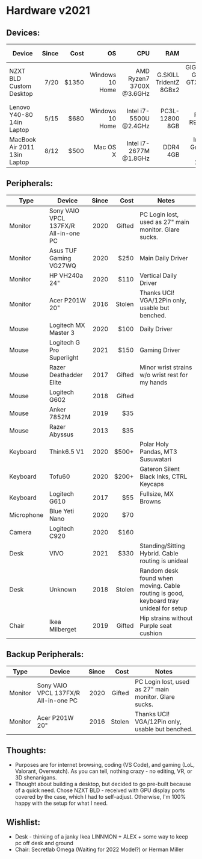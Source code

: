 # Hardware v2021

## Devices:
| Device | Since | Cost | OS | CPU | RAM | GPU | Storage | Motherboard | Case | Power Supply | Cooling
|-|-:|-:|-:|-:|-:|-:|-:|-:|-:|-:|-:|
| NZXT BLD Custom Desktop | 7/20 | $1350 | Windows 10 Home | AMD Ryzen7 3700X @3.6GHz | G.SKILL TridentZ 8GBx2 | GIGABYTE GeForce GTX 1660 Super 6GB | SSD 500GB | MSI B450I GAMING PLUS AC | NZXT H210 | NZXT C750 Gold | NZXT Kraken M22
| Lenovo Y40-80 14in Laptop | 5/15 | $680 | Windows 10 Home | Intel i7-5500U @2.4GHz | PC3L-12800 8GB | AMD Radeon R9 M275 2GB | HDD 1TB | ? | N/A | N/A | N/A
| MacBook Air 2011 13in Laptop | 8/12 | $500 | Mac OS X | Intel i7-2677M @1.8GHz | DDR4 4GB | Intel HD Graphics 3000 284MB | HDD 251GB | A1369 Logic Board | N/A | N/A | N/A

## Peripherals:
| Type | Device | Since | Cost | Notes |
|-|-|-:|-:|-|
| Monitor | Sony VAIO VPCL 137FX/R All-in-one PC | 2020 | Gifted | PC Login lost, used as 27" main monitor. Glare sucks.
| Monitor | Asus TUF Gaming VG27WQ | 2020 | $250 | Main Daily Driver
| Monitor | HP VH240a 24" | 2020 | $110 | Vertical Daily Driver
| Monitor | Acer P201W 20" | 2016 | Stolen | Thanks UCI! VGA/12Pin only, usable but benched.
| Mouse | Logitech MX Master 3 | 2020 | $100 | Daily Driver
| Mouse | Logitech G Pro Superlight | 2021 | $150 | Gaming Driver
| Mouse | Razer Deathadder Elite | 2017 | Gifted | Minor wrist strains w/o wrist rest for my hands
| Mouse | Logitech G602 | 2018 | Gifted | 
| Mouse | Anker 7852M | 2019 | $35 | 
| Mouse | Razer Abyssus | 2013 | $35 |
| Keyboard | Think6.5 V1 | 2020 | $500+ | Polar Holy Pandas, MT3 Susuwatari
| Keyboard | Tofu60 | 2020 | $200+ | Gateron Silent Black Inks, CTRL Keycaps
| Keyboard | Logitech G610 | 2017 | $55 | Fullsize, MX Browns
| Microphone | Blue Yeti Nano | 2020 | $70 |
| Camera | Logitech C920 | 2020 | $160 |
| Desk | VIVO | 2021 | $330 | Standing/Sitting Hybrid. Cable routing is unideal
| Desk | Unknown | 2018 | Stolen | Random desk found when moving. Cable routing is good, keyboard tray unideal for setup
| Chair | Ikea Milberget | 2019 | Gifted | Hip strains without Purple seat cushion

## Backup Peripherals:
| Type | Device | Since | Cost | Notes |
|-|-|-:|-:|-|
| Monitor | Sony VAIO VPCL 137FX/R All-in-one PC | 2020 | Gifted | PC Login lost, used as 27" main monitor. Glare sucks.
| Monitor | Acer P201W 20" | 2016 | Stolen | Thanks UCI! VGA/12Pin only, usable but benched.

## Thoughts:
* Purposes are for internet browsing, coding (VS Code), and gaming (LoL, Valorant, Overwatch). As you can tell, nothing crazy - no editing, VR, or 3D shenanigans. 
* Thought about building a desktop, but decided to go pre-built because of a quick need. Chose NZXT BLD - received with GPU display ports covered by the case, which I had to self-adjust. Otherwise, I'm 100% happy with the setup for what I need.

## Wishlist:
* Desk - thinking of a janky Ikea LINNMON + ALEX + some way to keep pc off desk and ground
* Chair: Secretlab Omega (Waiting for 2022 Model?) or Herman Miller
